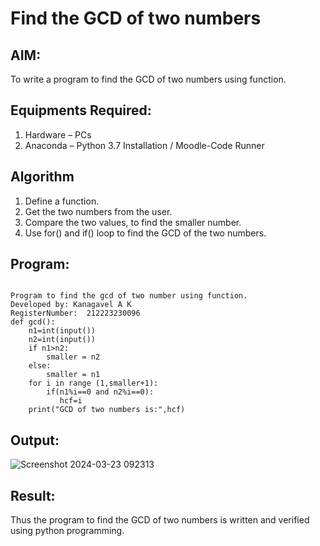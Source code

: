 # Find the GCD of two numbers

## AIM:
To write a program to find the GCD of two numbers using function.

## Equipments Required:
1. Hardware – PCs
2. Anaconda – Python 3.7 Installation / Moodle-Code Runner

## Algorithm
1. Define a function.
2. Get the two numbers from the user.
3. Compare the two values, to find the smaller number.
4. Use for() and if() loop to find the GCD of the two numbers.

## Program:
```

Program to find the gcd of two number using function.
Developed by: Kanagavel A K
RegisterNumber:  212223230096
def gcd():
    n1=int(input())
    n2=int(input())
    if n1>n2:
        smaller = n2
    else:
        smaller = n1
    for i in range (1,smaller+1):
        if(n1%i==0 and n2%i==0):
           hcf=i
    print("GCD of two numbers is:",hcf)

```

## Output:
![Screenshot 2024-03-23 092313](https://github.com/KanagavelAK/GCD-of-two-numbers/assets/151514454/6c99905c-ee8f-4b7c-88b0-9c72ecdeb8a6)



## Result:
Thus the program to find the GCD of two numbers is written and verified using python programming.
